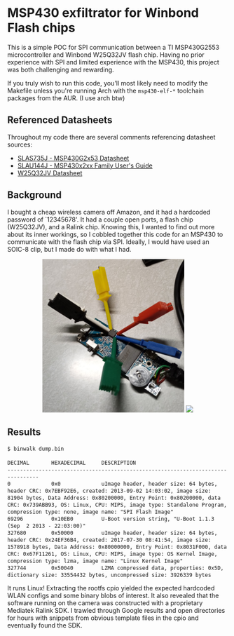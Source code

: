 # MSP430 exfiltrator for Winbond Flash chips

This is a simple POC for SPI communication between a TI MSP430G2553 microcontroller and Winbond W25Q32JV flash chip. Having no prior experience with SPI and limited experience with the MSP430, this project was both challenging and rewarding.

If you truly wish to run this code, you'll most likely need to modify the Makefile unless you're running Arch with the `msp430-elf-*` toolchain packages from the AUR. (I use arch btw)

## Referenced Datasheets

Throughout my code there are several comments referencing datasheet sources:

- [SLAS735J - MSP430G2x53 Datasheet](https://www.ti.com/lit/ds/symlink/msp430g2553.pdf)
- [SLAU144J - MSP430x2xx Family User's Guide](https://www.ti.com/lit/ug/slau144j/slau144j.pdf)
- [W25Q32JV Datasheet](https://www.winbond.com/resource-files/W25Q32JV%20RevI%2005042021%20Plus.pdf)


## Background
I bought a cheap wireless camera off Amazon, and it had a hardcoded password of `12345678'. It had a couple open ports, a flash chip (W25Q32JV), and a Ralink chip. Knowing this, I wanted to find out more about its inner workings, so I cobbled together this code for an MSP430 to communicate with the flash chip via SPI. Ideally, I would have used an SOIC-8 clip, but I made do with what I had.

<p align="middle">
  <img src="clips.png" height="350" />
  <img src="launchpad.png" height="350" /> 
</p>

## Results
```
$ binwalk dump.bin 

DECIMAL       HEXADECIMAL     DESCRIPTION
--------------------------------------------------------------------------------
0             0x0             uImage header, header size: 64 bytes, header CRC: 0x7EBF92E6, created: 2013-09-02 14:03:02, image size: 81904 bytes, Data Address: 0x80200000, Entry Point: 0x80200000, data CRC: 0x739ABB93, OS: Linux, CPU: MIPS, image type: Standalone Program, compression type: none, image name: "SPI Flash Image"
69296         0x10EB0         U-Boot version string, "U-Boot 1.1.3 (Sep  2 2013 - 22:03:00)"
327680        0x50000         uImage header, header size: 64 bytes, header CRC: 0x24EF36B4, created: 2017-07-30 08:41:54, image size: 1578918 bytes, Data Address: 0x80000000, Entry Point: 0x8031F000, data CRC: 0x67F11261, OS: Linux, CPU: MIPS, image type: OS Kernel Image, compression type: lzma, image name: "Linux Kernel Image"
327744        0x50040         LZMA compressed data, properties: 0x5D, dictionary size: 33554432 bytes, uncompressed size: 3926339 bytes
```

It runs Linux! Extracting the rootfs cpio yielded the expected hardcoded WLAN configs and some binary blobs of interest. It also revealed that the software running on the camera was constructed with a proprietary Mediatek Ralink SDK. I trawled through Google results and open directories for hours with snippets from obvious template files in the cpio and eventually found the SDK.